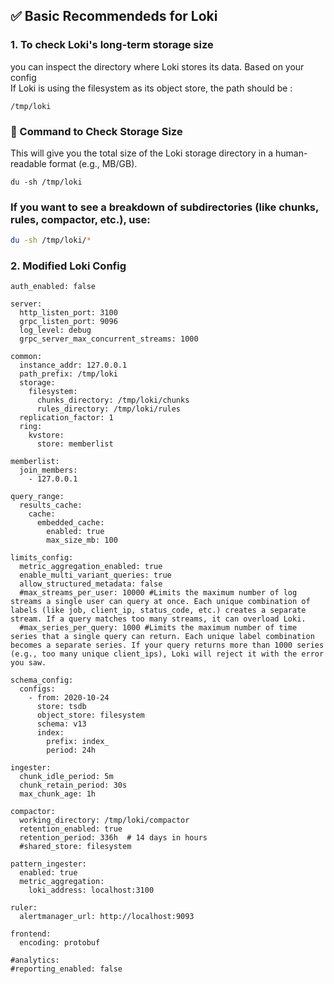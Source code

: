 ## ✅ Basic Recommendeds for Loki

### 1. To check Loki's long-term storage size  
you can inspect the directory where Loki stores its data. Based on your config  
If Loki is using the filesystem as its object store, the path should be :
```
/tmp/loki
```

### 🧾 Command to Check Storage Size  
This will give you the total size of the Loki storage directory in a human-readable format (e.g., MB/GB).
```
du -sh /tmp/loki
```

### If you want to see a breakdown of subdirectories (like chunks, rules, compactor, etc.), use:
```sh
du -sh /tmp/loki/*
```

### 2. Modified Loki Config
```
auth_enabled: false

server:
  http_listen_port: 3100
  grpc_listen_port: 9096
  log_level: debug
  grpc_server_max_concurrent_streams: 1000

common:
  instance_addr: 127.0.0.1
  path_prefix: /tmp/loki
  storage:
    filesystem:
      chunks_directory: /tmp/loki/chunks
      rules_directory: /tmp/loki/rules
  replication_factor: 1
  ring:
    kvstore:
      store: memberlist

memberlist:
  join_members:
    - 127.0.0.1

query_range:
  results_cache:
    cache:
      embedded_cache:
        enabled: true
        max_size_mb: 100

limits_config:
  metric_aggregation_enabled: true
  enable_multi_variant_queries: true
  allow_structured_metadata: false
  #max_streams_per_user: 10000 #Limits the maximum number of log streams a single user can query at once. Each unique combination of labels (like job, client_ip, status_code, etc.) creates a separate stream. If a query matches too many streams, it can overload Loki.
  #max_series_per_query: 1000 #Limits the maximum number of time series that a single query can return. Each unique label combination becomes a separate series. If your query returns more than 1000 series (e.g., too many unique client_ips), Loki will reject it with the error you saw.

schema_config:
  configs:
    - from: 2020-10-24
      store: tsdb
      object_store: filesystem
      schema: v13
      index:
        prefix: index_
        period: 24h

ingester:
  chunk_idle_period: 5m
  chunk_retain_period: 30s
  max_chunk_age: 1h

compactor:
  working_directory: /tmp/loki/compactor
  retention_enabled: true
  retention_period: 336h  # 14 days in hours
  #shared_store: filesystem

pattern_ingester:
  enabled: true
  metric_aggregation:
    loki_address: localhost:3100

ruler:
  alertmanager_url: http://localhost:9093

frontend:
  encoding: protobuf

#analytics:
#reporting_enabled: false
```
